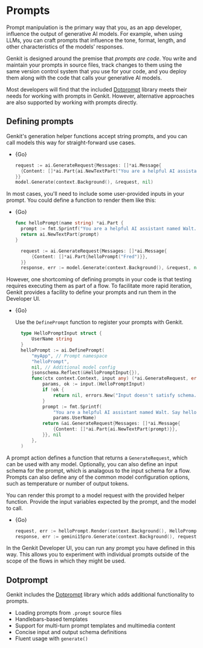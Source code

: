 # Prompts

Prompt manipulation is the primary way that you, as an app developer, influence
the output of generative AI models. For example, when using LLMs, you can craft
prompts that influence the tone, format, length, and other characteristics of
the models’ responses.

Genkit is designed around the premise that _prompts are code_. You write and
maintain your prompts in source files, track changes to them using the same version
control system that you use for your code, and you deploy them along with the code
that calls your generative AI models.

Most developers will find that the included [Dotprompt](./dotprompt.md) library
meets their needs for working with prompts in Genkit. However, alternative
approaches are also supported by working with prompts directly.

## Defining prompts

Genkit's generation helper functions accept string prompts, and you can
call models this way for straight-forward use cases.

- {Go}

  ```go
  request := ai.GenerateRequest{Messages: []*ai.Message{
    {Content: []*ai.Part{ai.NewTextPart("You are a helpful AI assistant named Walt.")}},
  }}
  model.Generate(context.Background(), &request, nil)
  ```

In most cases, you'll need to include some user-provided inputs in your prompt.
You could define a function to render them like this:

- {Go}

  ```go
  func helloPrompt(name string) *ai.Part {
    prompt := fmt.Sprintf("You are a helpful AI assistant named Walt. Say hello to %s.", name)
    return ai.NewTextPart(prompt)
  }
  ```

  ```go
	request := ai.GenerateRequest{Messages: []*ai.Message{
		{Content: []*ai.Part{helloPrompt("Fred")}},
	}}
	response, err := model.Generate(context.Background(), &request, nil)
  ```

However, one shortcoming of defining prompts in your code is that testing requires executing
them as part of a flow. To facilitate more rapid iteration, Genkit provides a facility
to define your prompts and run them in the Developer UI.

- {Go}

  Use the `DefinePrompt` function to register your prompts with Genkit.

  ```go
	type HelloPromptInput struct {
		UserName string
	}
	helloPrompt := ai.DefinePrompt(
		"myApp", // Prompt namespace
		"helloPrompt",
		nil, // Additional model config
		jsonschema.Reflect(&HelloPromptInput{}),
		func(ctx context.Context, input any) (*ai.GenerateRequest, error) {
			params, ok := input.(HelloPromptInput)
			if !ok {
				return nil, errors.New("Input doesn't satisfy schema.")
			}
			prompt := fmt.Sprintf(
				"You are a helpful AI assistant named Walt. Say hello to %s.",
				params.UserName)
			return &ai.GenerateRequest{Messages: []*ai.Message{
				{Content: []*ai.Part{ai.NewTextPart(prompt)}},
			}}, nil
		},
	)
  ```

A prompt action defines a function that returns a `GenerateRequest`,
which can be used with any model. Optionally, you can also define an input schema
for the prompt, which is analagous to the input schema for a flow.
Prompts can also define any of the common model configuration options, such as
temperature or number of output tokens.

You can render this prompt to a model request with the provided helper function.
Provide the input variables expected by the prompt, and the model to call.

- {Go}

  ```go
  request, err := helloPrompt.Render(context.Background(), HelloPromptInput{UserName: "Fred"})
  response, err := gemini15pro.Generate(context.Background(), request, nil)
  ```

In the Genkit Developer UI, you can run any prompt you have defined in this way.
This allows you to experiment with individual prompts outside of the scope of
the flows in which they might be used.

## Dotprompt

Genkit includes the [Dotprompt](./dotprompt.md) library which adds additional
functionality to prompts.

- Loading prompts from `.prompt` source files
- Handlebars-based templates
- Support for multi-turn prompt templates and multimedia content
- Concise input and output schema definitions
- Fluent usage with `generate()`
